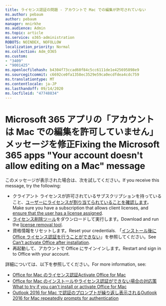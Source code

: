 ```yaml
---
title: ライセンス認証の問題 - アカウントで Mac での編集が許可されていない
ms.author: pebaum
author: pebaum
manager: mnirkhe
ms.audience: Admin
ms.topic: article
ms.service: o365-administration
ROBOTS: NOINDEX, NOFOLLOW
localization_priority: Normal
ms.collection: Adm_O365
ms.custom:
- "3409"
- "9001425"
ms.openlocfilehash: b4304f73ccad60f84c5cc6111de1e425695898e9
ms.sourcegitcommit: c6692ce0fa1358ec3529e59ca0ecdfdea4cdc759
ms.translationtype: MT
ms.contentlocale: ja-JP
ms.lasthandoff: 09/14/2020
ms.locfileid: "47748834"
---
```

# <a name="fixing-the-microsoft-365-apps-your-account-doesnt-allow-editing-on-a-mac-message"></a><span data-ttu-id="edceb-102">Microsoft 365 アプリの「アカウントは Mac での編集を許可していません」メッセージを修正</span><span class="sxs-lookup"><span data-stu-id="edceb-102">Fixing the Microsoft 365 apps "Your account doesn't allow editing on a Mac" message</span></span>

<span data-ttu-id="edceb-103">このメッセージが表示された場合は、次を試してください。</span><span class="sxs-lookup"><span data-stu-id="edceb-103">If you receive this message, try the following:</span></span>

- <span data-ttu-id="edceb-104">クライアント ライセンスが許可されているサブスクリプションを持っていること、[ユーザーにライセンスが割り当てられていることを確認します](https://docs.microsoft.com/microsoft-365/admin/add-users/add-users)。</span><span class="sxs-lookup"><span data-stu-id="edceb-104">Make sure you have a subscription that allows client licenses, and [ensure that the user has a license assigned](https://docs.microsoft.com/microsoft-365/admin/add-users/add-users).</span></span> 
- <span data-ttu-id="edceb-105">[ライセンス削除ツール](https://support.office.com/article/how-to-remove-office-license-files-on-a-mac-b032c0f6-a431-4dad-83a9-6b727c03b193)をダウンロードして実行します。</span><span class="sxs-lookup"><span data-stu-id="edceb-105">Download and run the [license removal tool](https://support.office.com/article/how-to-remove-office-license-files-on-a-mac-b032c0f6-a431-4dad-83a9-6b727c03b193).</span></span>
- <span data-ttu-id="edceb-106">資格情報をリセットします。</span><span class="sxs-lookup"><span data-stu-id="edceb-106">Reset your credentials.</span></span> <span data-ttu-id="edceb-107">「[インストール後に Office ライセンス認証を行うことができない](https://support.office.com/article/5efba2b4-b1e6-4e5f-bf3c-6ab945d03dea#bkmk_cantactivate)」を参照してください。</span><span class="sxs-lookup"><span data-stu-id="edceb-107">See [Can't activate Office after installation](https://support.office.com/article/5efba2b4-b1e6-4e5f-bf3c-6ab945d03dea#bkmk_cantactivate).</span></span>
- <span data-ttu-id="edceb-108">再起動して、アカウントで Office にサインインします。</span><span class="sxs-lookup"><span data-stu-id="edceb-108">Restart and sign in to Office with your account.</span></span>

<span data-ttu-id="edceb-109">詳細については、以下を参照してください。</span><span class="sxs-lookup"><span data-stu-id="edceb-109">For more information, see:</span></span>
- [<span data-ttu-id="edceb-110">Office for Mac のライセンス認証</span><span class="sxs-lookup"><span data-stu-id="edceb-110">Activate Office for Mac</span></span>](https://support.office.com/article/activate-office-for-mac-7f6646b1-bb14-422a-9ad4-a53410fcefb2)
- [<span data-ttu-id="edceb-111">Office for Mac のインストールやライセンス認証ができない場合の対応策</span><span class="sxs-lookup"><span data-stu-id="edceb-111">What to try if you can't install or activate Office for Mac</span></span>](https://support.office.com/article/5efba2b4-b1e6-4e5f-bf3c-6ab945d03dea#picktab=activation)
- [<span data-ttu-id="edceb-112">Outlook 2016 for Mac で認証のプロンプトが繰り返し表示される</span><span class="sxs-lookup"><span data-stu-id="edceb-112">Outlook 2016 for Mac repeatedly prompts for authentication</span></span>](https://docs.microsoft.com/outlook/troubleshoot/sign-in/repeated-prompts-authentication)